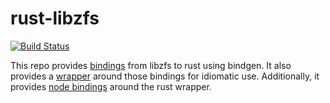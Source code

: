 # rust-libzfs










[![Build Status](https://travis-ci.org/intel-hpdd/rust-libzfs.svg?branch=master)](https://travis-ci.org/intel-hpdd/rust-libzfs)

This repo provides [bindings](libzfs-sys) from libzfs to rust using bindgen.
It also provides a [wrapper](libzfs) around those bindings for idiomatic use.
Additionally, it provides [node bindings](node-libzfs) around the rust wrapper.

